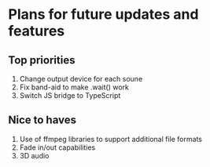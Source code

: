 # Plans for future updates and features

## Top priorities

1. Change output device for each soune
2. Fix band-aid to make .wait() work
3. Switch JS bridge to TypeScript

## Nice to haves

1. Use of ffmpeg libraries to support additional file formats
2. Fade in/out capabilities
3. 3D audio
